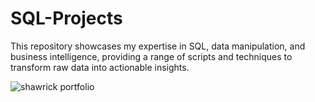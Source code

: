 # SQL-Projects
This repository showcases my expertise in SQL, data manipulation, and business intelligence, providing a range of scripts and techniques to transform raw data into actionable insights.

![shawrick portfolio](https://github.com/user-attachments/assets/98efb63b-0674-4655-b783-b36b8f215b48)

